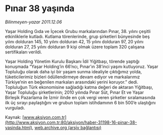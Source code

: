 # Pınar 38 yaşında

*Bilinmeyen-yazar 2011.12.06*

<font class="agenda2NewsSpot">
 Yaşar Holding Gıda ve İçecek Grubu markalarından Pınar, 38. yılını çeşitli etkinliklerle kutladı. Kutlama törenlerinde, grup şirketleri bünyesinde beş yılını dolduran 145, 10 yılını dolduran 42, 15 yılını dolduran 97, 20 yılını dolduran 27, 25 yılını dolduran 9 kişi olmak üzere toplam 320 çalışana sertifikaları verildi.
</font>
<font class="newsDetail">
 <p>
  Yaşar Holding Yönetim Kurulu Başkanı İdil Yiğitbaşı, törende yaptığı konuşmada “Yaşar Holding’in 66’ncı, Pınar’ın 38’inci yaşını kutluyoruz. Yaşar Topluluğu olarak daha iyi bir yaşam sunma idealiyle çıktığımız yolda, tüketicilerimiz bizleri ödüllendirmeye devam ediyor ve markalarımız Türkiye’nin en beğenilen markaları arasındaki yerini koruyor.” dedi. Topluluğun Türk ekonomisine sağladığı katma değeri de aktaran Yiğitbaşı, Yaşar Topluluğu şirketlerinin; 2010 yılında Pınar Süt, Pınar Et ve Yaşar Birleşik Pazarlama ile İzmir ilinde en çok vergi veren şirketler sıralamasında ilk üç sırayı paylaştığını ve grubun toplam istihdamının 6 bin 500’e ulaştığını vurguladı.
 </p>
</font>

Kaynak: [www.aksiyon.com.tr](http://www.aksiyon.com.tr:80/aksiyon/haber-31198-16-pinar-38-yasinda.html), [web.archive.org (arşiv bağlantısı)](http://web.archive.org/web/20120114080232/http://www.aksiyon.com.tr:80/aksiyon/haber-31198-16-pinar-38-yasinda.html)

